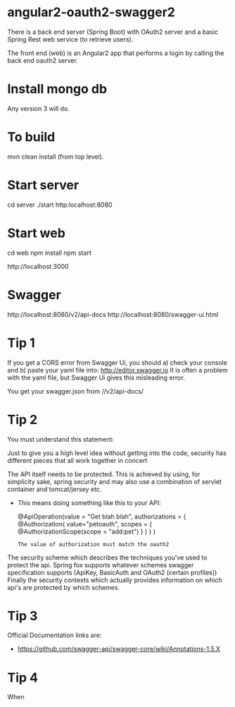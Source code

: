 # angular2-oauth2-swagger2

There is a back end server (Spring Boot) with OAuth2 server and a basic Spring Rest web service (to retrieve users).


The front end (web) is an Angular2 app that performs a login by calling the back end oauth2 server.

# Install mongo db
Any version 3 will do.

# To build

mvn clean install (from top level).


# Start server
cd server
./start
http:localhost:8080

# Start web
cd web
npm install
npm start

http://localhost:3000


# Swagger
http://localhost:8080/v2/api-docs
http://localhost:8080/swagger-ui.html



# Tip 1
If you get a CORS error from Swagger Ui, you should a) check your console and b) paste your yaml file into:  http://editor.swagger.io
It is often a problem with the yaml file, but Swagger Ui gives this misleading error.

You get your swagger.json from <your server>/<your context path>/v2/api-docs/


# Tip 2

You must understand this statement:

Just to give you a high level idea without getting into the code, security has different pieces that all work together in concert

The API itself needs to be protected. This is achieved by using, for simplicity sake, spring security and may also use a combination of servlet container and tomcat/jersey etc.
   - This means doing something like this to your API:
   
       @ApiOperation(value = "Get blah blah", 
           authorizations = {
             @Authorization(
                 value="petoauth", 
                 scopes = { @AuthorizationScope(scope = "add:pet") }
                 )
           }
         )
         
         The value of authorization must match the oauth2 
                         
The security scheme which describes the techniques you've used to protect the api. Spring fox supports whatever schemes swagger specification supports (ApiKey, BasicAuth and OAuth2 (certain profiles))
Finally the security contexts which actually provides information on which api's are protected by which schemes.

# Tip 3

Official Documentation links are:

* https://github.com/swagger-api/swagger-core/wiki/Annotations-1.5.X


# Tip 4

When 



